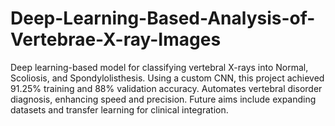 # Deep-Learning-Based-Analysis-of-Vertebrae-X-ray-Images
Deep learning-based model for classifying vertebral X-rays into Normal, Scoliosis, and Spondylolisthesis. Using a custom CNN, this project achieved 91.25% training and 88% validation accuracy. Automates vertebral disorder diagnosis, enhancing speed and precision. Future aims include expanding datasets and transfer learning for clinical integration.
